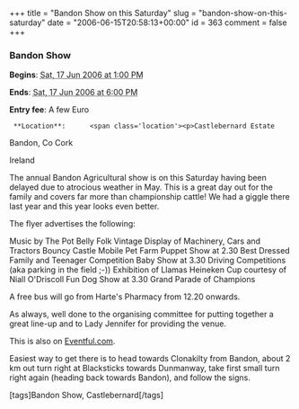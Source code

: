 +++
title = "Bandon Show on this Saturday"
slug = "bandon-show-on-this-saturday"
date = "2006-06-15T20:58:13+00:00"
id = 363
comment = false
+++

  <div class='vevent x-wpsb-simple-event'>       

### Bandon Show

**Begins**: <abbr class='dtstart' title='2006-06-17T13:00:00'>Sat, 17 Jun 2006 at  1:00 PM</abbr>

**Ends**: <abbr class='dtend' title='2006-06-17T13:00:00'>Sat, 17 Jun 2006 at  6:00 PM</abbr>

**Entry fee**: A few Euro

     **Location**:      <span class='location'><p>Castlebernard Estate

Bandon,      Co Cork     

Ireland
    </span></p>       <div>

The annual Bandon Agricultural show is on this Saturday having been delayed due to atrocious weather in May. This is a great day out for the family and covers far more than championship cattle! We had a giggle there last year and this year looks even better.

The flyer advertises the following:

Music by The Pot Belly Folk
Vintage Display of Machinery, Cars and Tractors
Bouncy Castle
Mobile Pet Farm
Puppet Show at 2.30
Best Dressed Family and Teenager Competition
Baby Show at 3.30
Driving Competitions (aka parking in the field ;-))
Exhibition of Llamas
Heineken Cup courtesy of Niall O'Driscoll
Fun Dog Show at 3.30
Grand Parade of Champions

A free bus will go from Harte's Pharmacy from 12.20 onwards.

As always, well done to the organising committee for putting together a great line-up and to Lady Jennifer for providing the venue.  

This is also on [Eventful.com](http://eventful.com/events/E0-001-001047083-6).

Easiest way to get there is to head towards Clonakilty from Bandon, about 2 km out turn right at Blacksticks towards Dunmanway, take first small turn right again (heading back towards Bandon), and follow the signs.

[tags]Bandon Show, Castlebernard[/tags]
</div>     </div>
<script type="application/x-subnode; charset=utf-8">
       <!-- the following is structured blog data for machine readers. -->
       <subnode xmlns:data-view="http://www.w3.org/2003/g/data-view#" data-view:transformation="http://structuredblogging.org/subnode-to-rdf-interpreter.xsl" xmlns="http://www.structuredblogging.org/xmlns#subnode">
            <xml-structured-blog-entry xmlns="http://www.structuredblogging.org/xmlns">
              <generator id="wpsb-1" type="x-wpsb-post" version="1"/><event type="event/generic"><name>Bandon Show</name><price>A few Euro</price><location address="Castlebernard Estate" city="Bandon" state="Co Cork" country="Ireland"/><description>The annual Bandon Agricultural show is on this Saturday having been delayed due to atrocious weather in May. This is a great day out for the family and covers far more than championship cattle! We had a giggle there last year and this year looks even better.

The flyer advertises the following:

Music by The Pot Belly Folk
Vintage Display of Machinery, Cars and Tractors
Bouncy Castle
Mobile Pet Farm
Puppet Show at 2.30
Best Dressed Family and Teenager Competition
Baby Show at 3.30
Driving Competitions (aka parking in the field ;-))
Exhibition of Llamas
Heineken Cup courtesy of Niall O'Driscoll
Fun Dog Show at 3.30
Grand Parade of Champions

A free bus will go from Harte's Pharmacy from 12.20 onwards.

As always, well done to the organising committee for putting together a great line-up and to Lady Jennifer for providing the venue.  

This is also on &lt;a href= http://eventful.com/events/E0-001-001047083-6 &gt;Eventful.com&lt;/a&gt;.

Easiest way to get there is to head towards Clonakilty from Bandon, about 2 km out turn right at Blacksticks towards Dunmanway, take first small turn right again (heading back towards Bandon), and follow the signs.

[tags]Bandon Show, Castlebernard[/tags]</description><begins>2006-06-17T13:00:00</begins><ends>2006-06-17T18:00:00</ends></event>
            </xml-structured-blog-entry>
       </subnode>
       </script>
